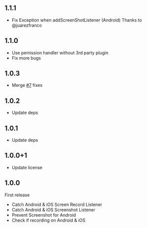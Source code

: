 ## 1.1.1
* Fix Exception when addScreenShotListener (Android) Thanks to @juarezfranco
## 1.1.0
* Use pemission handler without 3rd party plugin
* Fix more bugs

## 1.0.3

* Merge [#7](https://github.com/nizwar/screen_capture_event/pull/7) fixes
## 1.0.2

* Update deps

## 1.0.1

* Update deps

## 1.0.0+1

* Update license

## 1.0.0

First release

* Catch Android & iOS Screen Record Listener
* Catch Android & iOS Screenshot Listener
* Prevent Screenshot for Android
* Check if recording on Android & iOS
